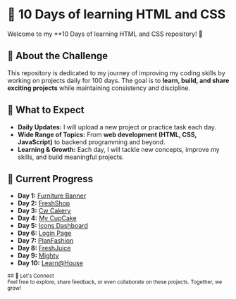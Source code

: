 # 💯 10 Days of learning HTML and CSS

Welcome to my **10 Days of learning HTML and CSS repository! 🎯  

## 📌 About the Challenge  
This repository is dedicated to my journey of improving my coding skills by working on projects daily for 100 days. The goal is to **learn, build, and share exciting projects** while maintaining consistency and discipline.  

## 🚀 What to Expect  
- **Daily Updates:** I will upload a new project or practice task each day.  
- **Wide Range of Topics:** From **web development (HTML, CSS, JavaScript)** to backend programming and beyond.  
- **Learning & Growth:** Each day, I will tackle new concepts, improve my skills, and build meaningful projects.  

## 🌟 Current Progress  
- **Day 1:** [Furniture Banner](https://github.com/Sumaiyaa98/10DaysOfLearningHtmlAndCss/tree/main/Day1)
- **Day 2:** [FreshShop](https://github.com/Sumaiyaa98/10DaysOfLearningHtmlAndCss/tree/main/Day2)
- **Day 3:** [Cw Cakery](https://github.com/Sumaiyaa98/10DaysOfLearningHtmlAndCss/tree/main/Day3)
- **Day 4:** [My CupCake](https://github.com/Sumaiyaa98/10DaysOfLearningHtmlAndCss/tree/main/Day4)
- **Day 5:** [Icons Dashboard](https://github.com/Sumaiyaa98/10DaysOfLearningHtmlAndCss/tree/main/Day5)
- **Day 6:** [Login Page](https://github.com/Sumaiyaa98/10DaysOfLearningHtmlAndCss/tree/main/Day6)
- **Day 7:** [PlanFashion](https://github.com/Sumaiyaa98/10DaysOfLearningHtmlAndCss/tree/main/Day7)
- **Day 8:** [FreshJuice](https://github.com/Sumaiyaa98/10DaysOfLearningHtmlAndCss/tree/main/Day8)
- **Day 9:** [Mighty](https://github.com/Sumaiyaa98/10DaysOfLearningHtmlAndCss/tree/main/Day9)
- **Day 10:** [Learn@House](https://github.com/Sumaiyaa98/10DaysOfLearningHtmlAndCss/tree/main/Day10)



<sub>## 🤝 Let's Connect  
Feel free to explore, share feedback, or even collaborate on these projects. Together, we grow!</sub>
